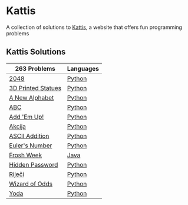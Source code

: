 # Kattis
A collection of solutions to [Kattis](https://open.kattis.com/), a website that offers fun programming problems
## Kattis Solutions

| 263 Problems | Languages |
| - | - |
| [2048](https://open.kattis.com/problems/2048) | [Python](https://github.com/shakeelsamsu/kattis/blob/master/2048.py) |
| [3D Printed Statues](https://open.kattis.com/problems/3dprinter) | [Python](https://github.com/shakeelsamsu/kattis/blob/master/3DPrintedStatues.py) |
| [A New Alphabet](https://open.kattis.com/problems/anewalphabet) | [Python](https://github.com/shakeelsamsu/kattis/blob/master/ANewAlphabet.py) |
| [ABC](https://open.kattis.com/problems/abc) | [Python](https://github.com/shakeelsamsu/kattis/blob/master/ABC.py) |
| [Add 'Em Up!](https://open.kattis.com/problems/addemup) | [Python](https://github.com/shakeelsamsu/kattis/blob/master/AddEmUp.py) |
| [Akcija](https://open.kattis.com/problems/akcija) | [Python](https://github.com/shakeelsamsu/kattis/blob/master/Akcija.py) |
| [ASCII Addition](https://open.kattis.com/problems/asciiaddition) | [Python](https://github.com/shakeelsamsu/kattis/blob/master/ASCIIAddition.py) |
| [Euler's Number](https://open.kattis.com/problems/eulersnumber) | [Python](https://github.com/shakeelsamsu/kattis/blob/master/EulerNumber.py) |
| [Frosh Week](https://open.kattis.com/problems/froshweek2) | [Java](https://github.com/shakeelsamsu/kattis/blob/master/FroshWeek.java) |
| [Hidden Password](https://open.kattis.com/problems/hidden) | [Python](https://github.com/shakeelsamsu/kattis/blob/master/HiddenPassword.py) |
| [Riječi](https://open.kattis.com/problems/rijeci) | [Python](https://github.com/shakeelsamsu/kattis/blob/master/Rijeci.py) |
| [Wizard of Odds](https://open.kattis.com/problems/wizardofodds) | [Python](https://github.com/shakeelsamsu/kattis/blob/master/WizardOfOdds.py) |
| [Yoda](https://open.kattis.com/problems/yoda) | [Python](https://github.com/shakeelsamsu/kattis/blob/master/Yoda.py) |

